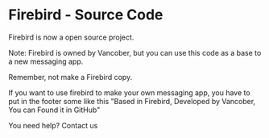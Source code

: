 # Firebird - Source Code

Firebird is now a open source project.

Note: Firebird is owned by Vancober, but you can use this code as a base to a new messaging app. 

Remember, not make a Firebird copy.

If you want to use firebird to make your own messaging app, you have to put in the footer some like this "Based in Firebird, Developed by Vancober, You can Found it in GitHub"

You need help? Contact us
